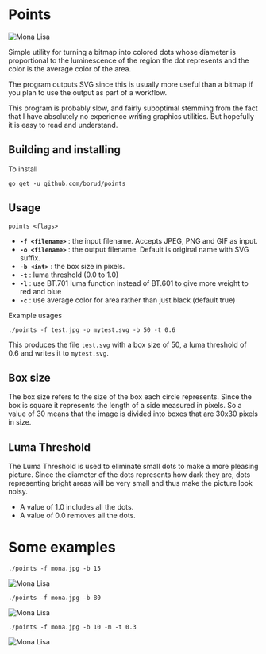 # Points
![Mona Lisa](images/repository-points.png)

Simple utility for turning a bitmap into colored dots whose diameter
is proportional to the luminescence of the region the dot represents
and the color is the average color of the area.  

The program outputs SVG since this is usually more useful than a
bitmap if you plan to use the output as part of a workflow.

This program is probably slow, and fairly suboptimal stemming from the
fact that I have absolutely no experience writing graphics utilities.
But hopefully it is easy to read and understand.

## Building and installing

To install 

    go get -u github.com/borud/points


## Usage

    points <flags>

  - **`-f <filename>`** : the input filename.  Accepts JPEG, PNG and GIF as input.
  - **`-o <filename>`** : the output filename. Default is original name with SVG suffix.
  - **`-b <int>`** : the box size in pixels.
  - **`-t`** : luma threshold (0.0 to 1.0)
  - **`-l`** : use BT.701 luma function instead of BT.601 to give more
    weight to red and blue
  - **`-c`** : use average color for area rather than just black (default true)

Example usages

    ./points -f test.jpg -o mytest.svg -b 50 -t 0.6 
	
This produces the file `test.svg` with a box size of 50, a luma
threshold of 0.6 and writes it to `mytest.svg`.

## Box size

The box size refers to the size of the box each circle represents.
Since the box is square it represents the length of a side measured in
pixels.  So a value of 30 means that the image is divided into boxes
that are 30x30 pixels in size.

## Luma Threshold

The Luma Threshold is used to eliminate small dots to make a more
pleasing picture.  Since the diameter of the dots represents how dark
they are, dots representing bright areas will be very small and thus
make the picture look noisy.

  - A value of 1.0 includes all the dots.
  - A value of 0.0 removes all the dots.

# Some examples

    ./points -f mona.jpg -b 15
![Mona Lisa](images/mona-15-1.0.svg)

    ./points -f mona.jpg -b 80
![Mona Lisa](images/mona-80-1.0.svg)

    ./points -f mona.jpg -b 10 -m -t 0.3
![Mona Lisa](images/mona-10-0.3-m.svg)
